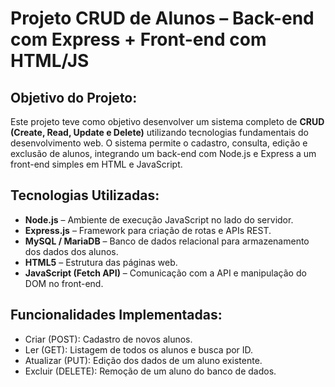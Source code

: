 # Projeto CRUD de Alunos – Back-end com Express + Front-end com HTML/JS
## Objetivo do Projeto:

Este projeto teve como objetivo desenvolver um sistema completo de **CRUD (Create, Read, Update e Delete)** utilizando tecnologias fundamentais do desenvolvimento web. O sistema permite o cadastro, consulta, edição e exclusão de alunos, integrando um back-end com Node.js e Express a um front-end simples em HTML e JavaScript.

## Tecnologias Utilizadas:


- **Node.js** – Ambiente de execução JavaScript no lado do servidor.
- **Express.js** – Framework para criação de rotas e APIs REST.
- **MySQL / MariaDB** – Banco de dados relacional para armazenamento dos dados dos alunos.
- **HTML5** – Estrutura das páginas web.
- **JavaScript (Fetch API)** – Comunicação com a API e manipulação do DOM no front-end.


## Funcionalidades Implementadas:


- Criar (POST): Cadastro de novos alunos.
- Ler (GET): Listagem de todos os alunos e busca por ID.
- Atualizar (PUT): Edição dos dados de um aluno existente.
- Excluir (DELETE): Remoção de um aluno do banco de dados.
